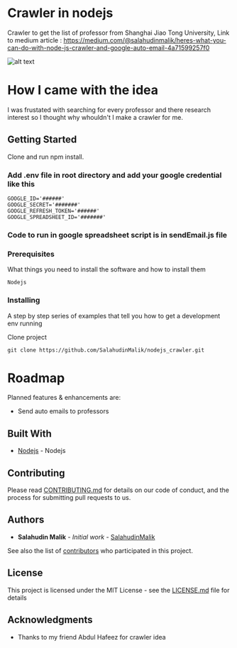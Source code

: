 # Crawler in nodejs

Crawler to get the list of professor from  Shanghai Jiao Tong University,
Link to medium article : https://medium.com/@salahudinmalik/heres-what-you-can-do-with-node-js-crawler-and-google-auto-email-4a71599257f0

![alt text](https://cdn-images-1.medium.com/max/1200/1*AUXbo6ZWxqzR36AvMbtm0w.png)

# How I came with the idea

I was frustated with searching for every professor and there research interest so I thought why whouldn't I make a crawler for me.

## Getting Started

Clone and run npm install.

### Add .env file in root directory and add your google credential like this 

```
GOOGLE_ID='######'
GOOGLE_SECRET='#######'
GOOGLE_REFRESH_TOKEN='######'
GOOGLE_SPREADSHEET_ID='#######'
```

### Code to run in google spreadsheet script is in sendEmail.js file

### Prerequisites

What things you need to install the software and how to install them

```
Nodejs
```

### Installing

A step by step series of examples that tell you how to get a development env running

Clone project

```
git clone https://github.com/SalahudinMalik/nodejs_crawler.git
```


# Roadmap
Planned features & enhancements are:

* Send auto emails to professors

## Built With

* [Nodejs](http://www.nodejs.com) - Nodejs

## Contributing

Please read [CONTRIBUTING.md](https://gist.github.com/PurpleBooth/b24679402957c63ec426) for details on our code of conduct, and the process for submitting pull requests to us.


## Authors

* **Salahudin Malik** - *Initial work* - [SalahudinMalik](https://github.com/SalahuidnMalik)

See also the list of [contributors](https://github.com/salahudinmalik/project) who participated in this project.

## License

This project is licensed under the MIT License - see the [LICENSE.md](LICENSE.md) file for details

## Acknowledgments

* Thanks to my friend Abdul Hafeez for crawler idea
